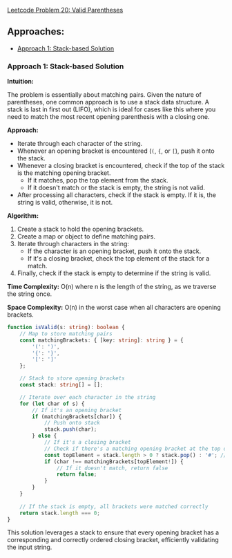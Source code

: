 [Leetcode Problem 20: Valid Parentheses](https://leetcode.com/problems/valid-parentheses/)

## Approaches:
- [Approach 1: Stack-based Solution](#approach-1-stack-based-solution)

### Approach 1: Stack-based Solution

**Intuition:**

The problem is essentially about matching pairs. Given the nature of parentheses, one common approach is to use a stack data structure. A stack is last in first out (LIFO), which is ideal for cases like this where you need to match the most recent opening parenthesis with a closing one.

**Approach:**

- Iterate through each character of the string.
- Whenever an opening bracket is encountered (`(`, `{`, or `[`), push it onto the stack.
- Whenever a closing bracket is encountered, check if the top of the stack is the matching opening bracket.
  - If it matches, pop the top element from the stack.
  - If it doesn't match or the stack is empty, the string is not valid.
- After processing all characters, check if the stack is empty. If it is, the string is valid, otherwise, it is not.

**Algorithm:**

1. Create a stack to hold the opening brackets.
2. Create a map or object to define matching pairs.
3. Iterate through characters in the string:
   - If the character is an opening bracket, push it onto the stack.
   - If it's a closing bracket, check the top element of the stack for a match.
4. Finally, check if the stack is empty to determine if the string is valid.

**Time Complexity:** O(n) where n is the length of the string, as we traverse the string once.

**Space Complexity:** O(n) in the worst case when all characters are opening brackets.

```typescript
function isValid(s: string): boolean {
    // Map to store matching pairs
    const matchingBrackets: { [key: string]: string } = {
        '(': ')',
        '{': '}',
        '[': ']'
    };

    // Stack to store opening brackets
    const stack: string[] = [];

    // Iterate over each character in the string
    for (let char of s) {
        // If it's an opening bracket
        if (matchingBrackets[char]) {
            // Push onto stack
            stack.push(char);
        } else {
            // If it's a closing bracket
            // Check if there's a matching opening bracket at the top of the stack
            const topElement = stack.length > 0 ? stack.pop() : '#'; // Use '#' to handle underflow
            if (char !== matchingBrackets[topElement!]) {
                // If it doesn't match, return false
                return false;
            }
        }
    }
    
    // If the stack is empty, all brackets were matched correctly
    return stack.length === 0;
}
```

This solution leverages a stack to ensure that every opening bracket has a corresponding and correctly ordered closing bracket, efficiently validating the input string.

